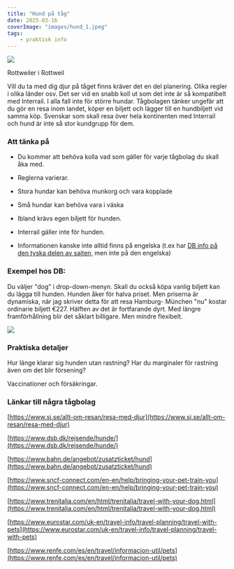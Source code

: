 ```yaml
---
title: "Hund på tåg"
date: 2025-03-16
coverImage: "images/hund_1.jpeg"
tags:
    - praktisk info
---
```


![](images/hund_1.jpeg?w=768)

<figcaption>

Rottweiler i Rottweil

</figcaption>

Vill du ta med dig djur på tåget finns kräver det en del planering. Olika regler i olika länder osv. Det ser vid en snabb koll ut som det inte är så kompatibelt med Interrail. I alla fall inte för större hundar. Tågbolagen tänker ungefär att du gör en resa inom landet, köper en biljett och lägger till en hundbiljett vid samma köp. Svenskar som skall resa över hela kontinenten med Interrail och hund är inte så stor kundgrupp för dem.

### Att tänka på

- Du kommer att behöva kolla vad som gäller för varje tågbolag du skall åka med.

- Reglerna varierar.

- Stora hundar kan behöva munkorg och vara kopplade

- Små hundar kan behöva vara i väska

- Ibland krävs egen biljett för hunden.

- Interrail gäller inte för hunden.

- Informationen kanske inte alltid finns på engelska (t.ex har [DB info på den tyska delen av sajten,](https://www.bahn.de/angebot/zusatzticket/hund) men inte på den engelska)

### Exempel hos DB:

Du väljer "dog" i drop-down-menyn. Skall du också köpa vanlig biljett kan du lägga till hunden. Hunden åker för halva priset. Men priserna är dynamiska, när jag skriver detta för att resa Hamburg- München "nu" kostar ordinarie biljett €227. Hälften av det är fortfarande dyrt. Med längre framförhållning blir det såklart billigare. Men mindre flexibelt.

![](images/hund_2.png?w=760)

### Praktiska detaljer

Hur länge klarar sig hunden utan rastning? Har du marginaler för rastning även om det blir försening?

Vaccinationer och försäkringar.

### Länkar till några tågbolag

[https://www.sj.se/allt-om-resan/resa-med-djur](https://www.sj.se/allt-om-resan/resa-med-djur)

[https://www.dsb.dk/rejsende/hunde/](https://www.dsb.dk/rejsende/hunde/)

[https://www.bahn.de/angebot/zusatzticket/hund](https://www.bahn.de/angebot/zusatzticket/hund)

[https://www.sncf-connect.com/en-en/help/bringing-your-pet-train-you](https://www.sncf-connect.com/en-en/help/bringing-your-pet-train-you)

[https://www.trenitalia.com/en/html/trenitalia/travel-with-your-dog.html](https://www.trenitalia.com/en/html/trenitalia/travel-with-your-dog.html)

[https://www.eurostar.com/uk-en/travel-info/travel-planning/travel-with-pets](https://www.eurostar.com/uk-en/travel-info/travel-planning/travel-with-pets)

[https://www.renfe.com/es/en/travel/informacion-util/pets](https://www.renfe.com/es/en/travel/informacion-util/pets)
